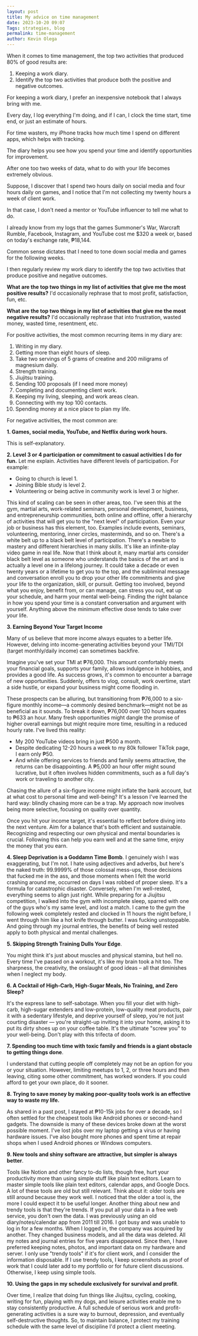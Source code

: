 ```yaml
--- 
layout: post 
title: My advice on time management
date: 2023-10-20 09:07
Tags: strategies, blog
permalink: time-management 
author: Kevin Olega 
--- 
```

When it comes to time management, the top two activities that produced 80% of good results are:

1. Keeping a work diary.
2. Identify the top two activities that produce both the positive and negative outcomes.

For keeping a work diary, I prefer an inexpensive notebook that I always bring with me.

Every day, I log everything I'm doing, and if I can, I clock the time start, time end, or just an estimate of hours. 

For time wasters, my iPhone tracks how much time I spend on different apps, which helps with tracking.

The diary helps you see how you spend your time and identify opportunities for improvement.

After one too two weeks of data, what to do with your life becomes extremely obvious.

Suppose, I discover that I spend two hours daily on social media and four hours daily on games, and I notice that I'm not collecting my twenty hours a week of client work. 

In that case, I don't need a mentor or YouTube influencer to tell me what to do. 

I already know from my logs that the games Summoner's War, Warcraft Rumble, Facebook, Instagram, and YouTube cost me $320 a week or, based on today's exchange rate, ₱18,144.

Common sense dictates that I need to tone down social media and games for the following weeks. 

I then regularly review my work diary to identify the top two activities that produce positive and negative outcomes.

**What are the top two things in my list of activities that give me the most positive results?** I'd occasionally rephrase that to most profit, satisfaction, fun, etc.

**What are the top two things in my list of activities that give me the most negative results?** I'd occasionally rephrase that into frustration, wasted money, wasted time, resentment, etc.

For positive activities, the most common recurring items in my diary are:

1. Writing in my diary.
2. Getting more than eight hours of sleep.
3. Take two servings of 5 grams of creatine and 200 miligrams of magnesium daily.
4. Strength training.
5. Jiujitsu training.
6. Sending 100 proposals (if I need more money)
7. Completing and documenting client work.
8. Keeping my living, sleeping, and work areas clean.
9. Connecting with my top 100 contacts. 
10. Spending money at a nice place to plan my life.

For negative activities, the most common are:

**1. Games, social media, YouTube, and Netflix during work hours.**

This is self-explanatory.

**2. Level 3 or 4 participation or commitment to casual activities I do for fun.** 
Let me explain. Activities have different levels of participation. For example:

* Going to church is level 1.
* Joining Bible study is level 2.
* Volunteering or being active in community work is level 3 or higher.

This kind of scaling can be seen in other areas, too. I've seen this at the gym, martial arts, work-related seminars, personal development, business, and entrepreneurship communities, both online and offline, offer a hierarchy of activities that will get you to the "next level" of participation. Even your job or business has this element, too. Examples include events, seminars, volunteering, mentoring, inner circles, masterminds, and so on. There's a white belt up to a black belt level of participation. There's a newbie to mastery and different hierarchies in many skills. It's like an infinite-play video game in real life. Now that I think about it, many martial arts consider black belt level as someone who understands the basics of the art and is actually a level one in a lifelong journey. It could take a decade or even twenty years or a lifetime to get you to the top, and the subliminal message and conversation enroll you to drop your other life commitments and give your life to the organization, skill, or pursuit. Getting too involved, beyond what you enjoy, benefit from, or can manage, can stress you out, eat up your schedule, and harm your mental well-being. Finding the right balance in how you spend your time is a constant conversation and argument with yourself. Anything above the minimum effective dose tends to take over your life.

**3. Earning Beyond Your Target Income**

Many of us believe that more income always equates to a better life. However, delving into income-generating activities beyond your TMI/TDI (target monthly/daily income) can sometimes backfire.

Imagine you've set your TMI at ₱76,000. This amount comfortably meets your financial goals, supports your family, allows indulgence in hobbies, and provides a good life. As success grows, it's common to encounter a barrage of new opportunities. Suddenly, offers to vlog, consult, work overtime, start a side hustle, or expand your business might come flooding in.

These prospects can be alluring, but transitioning from ₱76,000 to a six-figure monthly income—a commonly desired benchmark—might not be as beneficial as it sounds. To break it down, ₱76,000 over 120 hours equates to ₱633 an hour. Many fresh opportunities might dangle the promise of higher overall earnings but might require more time, resulting in a reduced hourly rate. I've lived this reality:

- My 200 YouTube videos bring in just ₱500 a month.
- Despite dedicating 12-20 hours a week to my 80k follower TikTok page, I earn only ₱50.
- And while offering services to friends and family seems attractive, the returns can be disappointing. A ₱5,000 an hour offer might sound lucrative, but it often involves hidden commitments, such as a full day's work or traveling to another city.

Chasing the allure of a six-figure income might inflate the bank account, but at what cost to personal time and well-being? It's a lesson I've learned the hard way: blindly chasing more can be a trap. My approach now involves being more selective, focusing on quality over quantity.

Once you hit your income target, it's essential to reflect before diving into the next venture. Aim for a balance that's both efficient and sustainable. Recognizing and respecting our own physical and mental boundaries is crucial. Following this can help you earn well and at the same time, enjoy the money that you earn. 

**4. Sleep Deprivation is a Goddamn Time Bomb**. 
I genuinely wish I was exaggerating, but I'm not. I hate using adjectives and adverbs, but here's the naked truth: 99.9999% of those colossal mess-ups, those decisions that fucked me in the ass, and those moments when I felt the world crashing around me, occurred on days I was robbed of proper sleep. It's a formula for catastrophic disaster. Conversely, when I'm well-rested, everything seems to align just right. While preparing for a Jiujitsu competition, I walked into the gym with incomplete sleep, sparred with one of the guys who's my same level, and lost a match. I came to the gym the following week completely rested and clocked in 11 hours the night before, I went through him like a hot knife through butter. I was fucking unstoppable. And going through my journal entries, the benefits of being well rested apply to both physical and mental challenges.

**5. Skipping Strength Training Dulls Your Edge**.

You might think it's just about muscles and physical stamina, but hell no. Every time I've passed on a workout, it's like my brain took a hit too. The sharpness, the creativity, the onslaught of good ideas – all that diminishes when I neglect my body.

**6. A Cocktail of High-Carb, High-Sugar Meals, No Training, and Zero Sleep?** 

It's the express lane to self-sabotage. When you fill your diet with high-carb, high-sugar extenders and low-protein, low-quality meat products, pair it with a sedentary lifestyle, and deprive yourself of sleep, you're not just courting disaster — you're straight-up inviting it into your home, asking it to put its dirty shoes up on your coffee table. It's the ultimate "screw you" to your well-being. Don't play with this trifecta of doom.

**7. Spending too much time with toxic family and friends is a giant obstacle to getting things done**. 

I understand that cutting people off completely may not be an option for you or your situation. However, limiting meetups to 1, 2, or three hours and then leaving, citing some other commitment, has worked wonders. If you could afford to get your own place, do it sooner.

**8. Trying to save money by making poor-quality tools work is an effective way to waste my life.** 

As shared in a past post, I stayed at ₱10-15k jobs for over a decade, so I often settled for the cheapest tools like Android phones or second-hand gadgets. The downside is many of these devices broke down at the worst possible moment. I've lost jobs over my laptop getting a virus or having hardware issues. I've also bought more phones and spent time at repair shops when I used Android phones or Windows computers.

**9. New tools and shiny software are attractive, but simpler is always better**. 

Tools like Notion and other fancy to-do lists, though free, hurt your productivity more than using simple stuff like plain text editors. Learn to master simple tools like plain text editors, calendar apps, and Google Docs. A lot of these tools are old but still relevant. Think about it: older tools are still around because they work well. I noticed that the older a tool is, the more I could expect it to be useful longer. Another thing about new and trendy tools is that they're trends. If you put all your data in a free web service, you don't own the data. I was previously using an old diary/notes/calendar app from 2011 till 2016. I got busy and was unable to log in for a few months. When I logged in, the company was acquired by another. They changed business models, and all the data was deleted. All my notes and journal entries for five years disappeared. Since then, I have preferred keeping notes, photos, and important data on my hardware and server. I only use "trendy tools" if it's for client work, and I consider the information disposable. If I use trendy tools, I keep screenshots as proof of work that I could later add to my portfolio or for future client discussions. Otherwise, I keep using simple tools.

**10. Using the gaps in my schedule exclusively for survival and profit**. 

Over time, I realize that doing fun things like Jiujitsu, cycling, cooking, writing for fun, playing with my dogs, and leisure activities enable me to stay consistently productive. A full schedule of serious work and profit-generating activities is a sure way to burnout, depression, and eventually self-destructive thoughts. So, to maintain balance, I protect my training schedule with the same level of discipline I'd protect a client meeting.